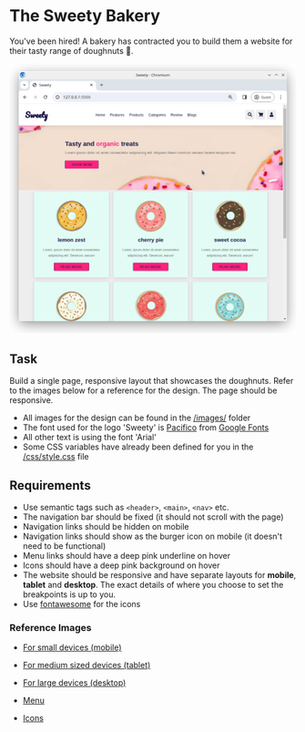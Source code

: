 # The Sweety Bakery

You've been hired! A bakery has contracted you to build them a website for their tasty range of doughnuts 🍩.

![](/reference/desktop-scroll.gif)

## Task

Build a single page, responsive layout that showcases the doughnuts. Refer to the images below for a reference for the design. The page should be responsive.

- All images for the design can be found in the [/images/](/images/) folder
- The font used for the logo 'Sweety' is [Pacifico](https://fonts.google.com/specimen/Pacifico?query=pacifico) from [Google Fonts](https://fonts.google.com/)
- All other text is using the font 'Arial'
- Some CSS variables have already been defined for you in the [/css/style.css](/css/style.css) file

## Requirements

- Use semantic tags such as `<header>`, `<main>`, `<nav>` etc.
- The navigation bar should be fixed (it should not scroll with the page)
- Navigation links should be hidden on mobile
- Navigation links should show as the burger icon on mobile (it doesn't need to be functional)
- Menu links should have a deep pink underline on hover
- Icons should have a deep pink background on hover
- The website should be responsive and have separate layouts for **mobile**, **tablet** and **desktop**. The exact details of where you choose to set the breakpoints is up to you.
- Use [fontawesome](https://fontawesome.com/) for the icons

### Reference Images

- [For small devices (mobile)](/reference/mobile.png)

- [For medium sized devices (tablet)](/reference/tablet.png)

- [For large devices (desktop)](/reference/desktop.png)

- [Menu](/reference/menu.png)

- [Icons](/reference/icons.png)
